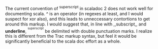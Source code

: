 The current convention of <sup>superscript</sup> in scaladoc 2 does not work well for documenting scala. ^ is an operator (in regexes at least, and I would suspect for xor also), and this leads to unneccessary contortions to get around this markup. I would suggest that, in line with ,,subscript,, and **underline**, <sup><sup>superscript</sup></sup> be delimited with double punctuation marks. I realize this is different from the Trac markup syntax, but feel it would be significantly beneficial to the scala doc effort as a whole.
